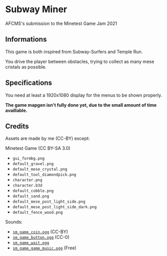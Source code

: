 # Subway Miner

AFCMS's submission to the Minetest Game Jam 2021

## Informations

This game is both inspired from Subway-Surfers and Temple Run.

You drive the player between obstacles, trying to collect as many mese cristals as possible.

## Specifications

You need at least a 1920x1080 display for the menus to be shown properly.

**The game mapgen isn't fully done yet, due to the small amount of time availlable.**

## Credits

Assets are made by me (CC-BY) except:

Minetest Game (CC BY-SA 3.0)

- `gui_formbg.png`
- `default_gravel.png`
- `default_mese_crystal.png`
- `default_tool_diamondpick.png`
- `character.png`
- `character.b3d`
- `default_cobble.png`
- `default_sand.png`
- `default_mese_post_light_side.png`
- `default_mese_post_light_side_dark.png`
- `default_fence_wood.png`

Sounds:

- [`sm_game_coin.ogg`](https://freesound.org/people/TreasureSounds/sounds/332629/) (CC-BY)
- [`sm_game_button.ogg`](https://freesound.org/people/NenadSimic/sounds/268108/) (CC-0)
- [`sm_game_wait.ogg`](https://www.zapsplat.com/music/button-tick/)
- [`sm_game_game_music.ogg`](https://pixabay.com/music/dance-party-mood-10647/) (Free)
